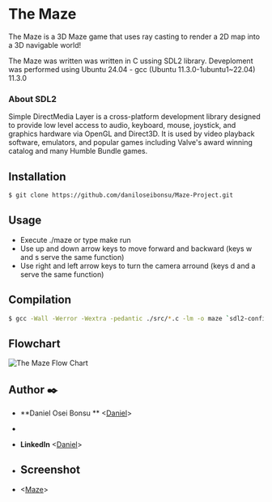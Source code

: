 # The Maze

The Maze is a 3D Maze game that uses ray casting to render a 2D map into a 3D navigable world!

The Maze was written was written in C ussing SDL2 library. Deveploment was performed using Ubuntu 24.04 - gcc (Ubuntu 11.3.0-1ubuntu1~22.04) 11.3.0

### About SDL2 

Simple DirectMedia Layer is a cross-platform development library designed to provide low level access to audio, keyboard, mouse, joystick, and graphics hardware via OpenGL and Direct3D. It is used by video playback software, emulators, and popular games including Valve's award winning catalog and many Humble Bundle games.

## Installation 
```sh
$ git clone https://github.com/daniloseibonsu/Maze-Project.git
```
## Usage 
* Execute ./maze or type make run 
* Use up and down arrow keys to move forward and backward (keys w and s serve the same function)
* Use right and left arrow keys to turn the camera arround (keys d and a serve the same function)

## Compilation
```sh
$ gcc -Wall -Werror -Wextra -pedantic ./src/*.c -lm -o maze `sdl2-config --cflags` `sdl2-config --libs`;
```

## Flowchart
![The Maze Flow Chart](https://i.imgur.com/t0MxNni.png)


## Author :black_nib:

- **Daniel Osei Bonsu ** <[Daniel](https://github.com/daniloseibonsu@gmail.com)>
- 
- **LinkedIn** <[Daniel](https://www.linkedin.com/in/daniel-bonsu-8a81791b9/)>

- ##  Screenshot
- <[Maze](https://docs.google.com/document/d/19_C-fWaGfkoZ2qQS1JLEsWveCpd1NwNUIQdlLSfgB2c/edit?usp=sharing)>
